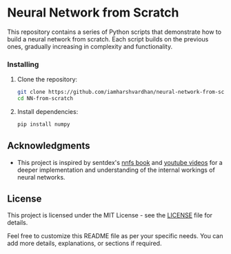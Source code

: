 # Neural Network from Scratch

This repository contains a series of Python scripts that demonstrate how to build a neural network from scratch. Each script builds on the previous ones, gradually increasing in complexity and functionality.

### Installing

1. Clone the repository:
    ```bash
    git clone https://github.com/iamharshvardhan/neural-network-from-scratch.git
    cd NN-from-scratch
    ```

2. Install dependencies:
    ```bash
    pip install numpy
    ```

## Acknowledgments

- This project is inspired by sentdex's [nnfs book](https://nnfs.io/) and [youtube videos](https://www.youtube.com/playlist?list=PLQVvvaa0QuDcjD5BAw2DxE6OF2tius3V3) for a deeper implementation and understanding of the internal workings of neural networks.

## License

This project is licensed under the MIT License - see the [LICENSE](./LICENSE) file for details.

Feel free to customize this README file as per your specific needs. You can add more details, explanations, or sections if required.
